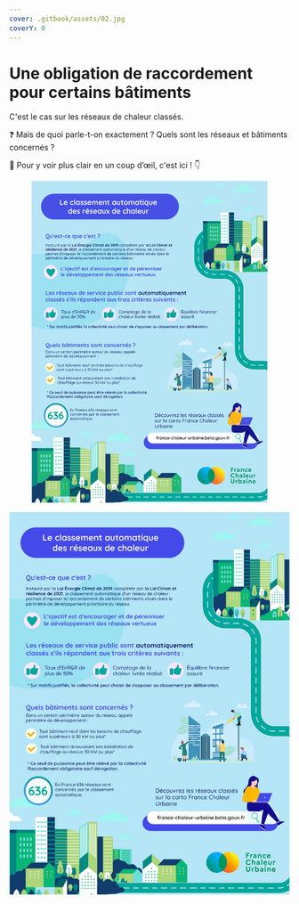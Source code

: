 ```yaml
---
cover: .gitbook/assets/02.jpg
coverY: 0
---
```


# Une obligation de raccordement pour certains bâtiments

C'est le cas sur les réseaux de chaleur classés.

❓ Mais de quoi parle-t-on exactement ? Quels sont les réseaux et bâtiments concernés ?

🔎 Pour y voir plus clair en un coup d’œil, c'est ici ! 👇

<figure><img src=".gitbook/assets/FCU_Infographie_classement.jpg" alt=""><figcaption></figcaption></figure>

![](.gitbook/assets/class.jpg)
